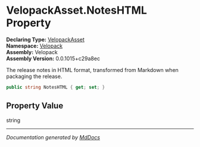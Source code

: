 ﻿<!--  
  <auto-generated>   
    The contents of this file were generated by a tool.  
    Changes to this file may be list if the file is regenerated  
  </auto-generated>   
-->

# VelopackAsset.NotesHTML Property

**Declaring Type:** [VelopackAsset](../index.md)  
**Namespace:** [Velopack](../../index.md)  
**Assembly:** Velopack  
**Assembly Version:** 0.0.1015+c29a8ec

 The release notes in HTML format, transformed from Markdown when packaging the release. 

```csharp
public string NotesHTML { get; set; }
```

## Property Value

string

___

*Documentation generated by [MdDocs](https://github.com/ap0llo/mddocs)*
